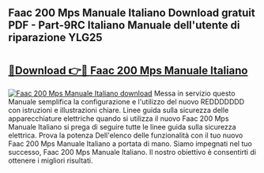## Faac 200 Mps Manuale Italiano Download gratuit PDF - Part-9RC Italiano Manuale dell'utente di riparazione YLG25

# <h2><a href="http://dfbx06h.blite.top/?on=Faac+200+Mps+Manuale+Italiano">🔗Download 👉🔴 Faac 200 Mps Manuale Italiano</a></h2>

[![Faac 200 Mps Manuale Italiano download](https://i.imgur.com/lujVjoI.png)](http://dfbx06h.blite.top/?on=Faac+200+Mps+Manuale+Italiano)
Messa in servizio questo Manuale semplifica la configurazione e l'utilizzo del nuovo REDDDDDDD con istruzioni e illustrazioni chiare. Linee guida sulla sicurezza delle apparecchiature elettriche quando si utilizza il nuovo Faac 200 Mps Manuale Italiano si prega di seguire tutte le linee guida sulla sicurezza elettrica. Prova la potenza Dell'elenco delle funzionalità con il tuo nuovo Faac 200 Mps Manuale Italiano a portata di mano. Siamo impegnati nel tuo successo, Faac 200 Mps Manuale Italiano. Il nostro obiettivo è consentirti di ottenere i migliori risultati.
